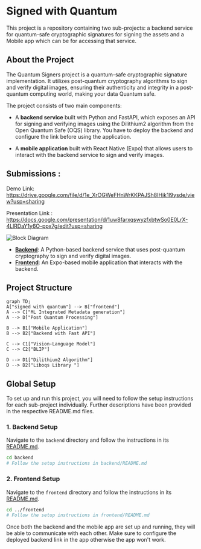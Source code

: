 # Signed with Quantum

This project is a repository containing two sub-projects: a backend service for quantum-safe cryptographic signatures for signing the assets and a Mobile app which can be for accessing that service.

## About the Project

The Quantum Signers project is a quantum-safe cryptographic signature implementation. It utilizes post-quantum cryptography algorithms to sign and verify digital images, ensuring their authenticity and integrity in a post-quantum computing world, making your data Quantum safe.

The project consists of two main components:

*   A **backend service** built with Python and FastAPI, which exposes an API for signing and verifying images using the Dilithium2 algorithm from the Open Quantum Safe (OQS) library. You have to deploy the backend and configure the link before using the application.

*   A **mobile application** built with React Native (Expo) that allows users to interact with the backend service to sign and verify images.

## Submissions : 
Demo Link: https://drive.google.com/file/d/1e_XrOGWeFHnWrKKPAJSh8IHjk1l9ysde/view?usp=sharing

Presentation Link : https://docs.google.com/presentation/d/1uw8farxqswyzfxbtwSo0E0LrX-4LlRDaY1y6O-ppx7g/edit?usp=sharing

<img src="https://raw.githubusercontent.com/Quantum-Signers/signed-with-quantum/main/Block%20Diagram.png" alt="Block Diagram">



*   **[Backend](./backend/README.md)**: A Python-based backend service that uses post-quantum cryptography to sign and verify digital images.
*   **[Frontend](./frontend/README.md)**: An Expo-based mobile application that interacts with the backend.

## Project Structure
```mermaid
graph TD;
A["signed with quantum"] --> B["frontend"]
A --> C["ML Integrated Metadata generation"]
A --> D["Post Quantum Processing"]

B --> B1["Mobile Application"]
B --> B2["Backend with Fast API"]

C --> C1["Vision-Language Model"]
C --> C2["BLIP"]

D --> D1["Dilithium2 Algorithm"]
D --> D2["Liboqs Library "]
```

## Global Setup

To set up and run this project, you will need to follow the setup instructions for each sub-project individually.
Further descriptions have been provided in the respective README.md files.

### 1. Backend Setup

Navigate to the `backend` directory and follow the instructions in its [README.md](./backend/README.md).

```bash
cd backend
# Follow the setup instructions in backend/README.md
```

### 2. Frontend Setup

Navigate to the `frontend` directory and follow the instructions in its [README.md](./frontend/README.md).

```bash
cd ../frontend
# Follow the setup instructions in frontend/README.md
```

Once both the backend and the mobile app are set up and running, they will be able to communicate with each other.
Make sure to configure the deployed backend link in the app otherwise the app won't work.

